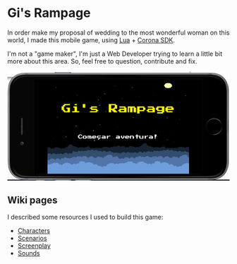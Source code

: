 # Gi's Rampage

In order make my proposal of wedding to the most wonderful woman on this world, I made this mobile game, using [Lua](http://www.lua.org/) + [Corona SDK](https://coronalabs.com/products/corona-sdk/).

I'm not a "game maker", I'm just a Web Developer trying to learn a little bit more about this area. So, feel free to question, contribute and fix.

![screenshot](https://raw.githubusercontent.com/kplaube/Gi-s-Rampage/master/docs/screenshot.png)

## Wiki pages

I described some resources I used to build this game:

* [Characters](https://github.com/kplaube/Gi-s-Rampage/wiki/Characters)
* [Scenarios](https://github.com/kplaube/Gi-s-Rampage/wiki/Scenarios)
* [Screenplay](https://github.com/kplaube/Gi-s-Rampage/wiki/Screenplay)
* [Sounds](https://github.com/kplaube/Gi-s-Rampage/wiki/Sounds)

